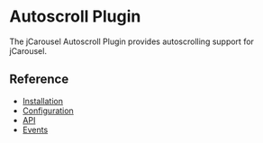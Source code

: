 Autoscroll Plugin
=================

The jCarousel Autoscroll Plugin provides autoscrolling support for jCarousel.

Reference
---------

* [Installation](reference/installation.md)
* [Configuration](reference/configuration.md)
* [API](reference/api.md)
* [Events](reference/events.md)
